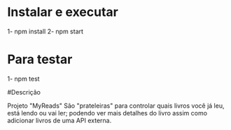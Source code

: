 # Instalar e executar

1- npm install
2- npm start

# Para testar

1- npm test


#Descrição

Projeto "MyReads" 
São "prateleiras" para controlar quais livros você já leu, está lendo ou vai ler; podendo ver mais detalhes
do livro assim como adicionar livros de uma API externa.
